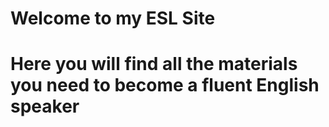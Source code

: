 # Welcome to my ESL Site
# Here you will find all the materials you need to become a fluent English speaker
